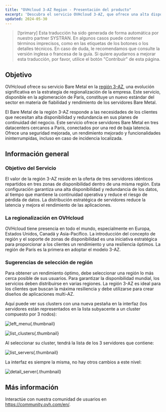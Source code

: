 ```yaml
---
title: "OVHcloud 3-AZ Region - Presentación del producto"
excerpt: 'Descubra el servicio OVHcloud 3-AZ, que ofrece una alta disponibilidad y redundancia sin igual entre tres datacenters'
updated: 2024-05-30
---
```


> [!primary]
> Esta traducción ha sido generada de forma automática por nuestro partner SYSTRAN. En algunos casos puede contener términos imprecisos, como en las etiquetas de los botones o los detalles técnicos. En caso de duda, le recomendamos que consulte la versión inglesa o francesa de la guía. Si quiere ayudarnos a mejorar esta traducción, por favor, utilice el botón "Contribuir" de esta página.
>

## Objetivo

OVHcloud ofrece su servicio Bare Metal en la [región 3-AZ](/links/bare-metal/regions), una evolución significativa en la estrategia de regionalización de la empresa. Este servicio, disponible en la aglomeración de París, constituye un nuevo estándar del sector en materia de fiabilidad y rendimiento de los servidores Bare Metal.

El Bare Metal de la región 3-AZ responde a las necesidades de los clientes que necesitan alta disponibilidad y redundancia en sus planes de continuidad del negocio. Este servicio ofrece servidores Bare Metal en tres datacenters cercanos a París, conectados por una red de baja latencia. Ofrece una seguridad mejorada, un rendimiento mejorado y funcionalidades ininterrumpidas, incluso en caso de incidencia localizada.

## Información general

### Objetivo del Servicio

El valor de la región 3-AZ reside en la oferta de tres servidores idénticos repartidos en tres zonas de disponibilidad dentro de una misma región. Esta configuración garantiza una alta disponibilidad y redundancia de los datos, al tiempo que mantiene la continuidad operativa y reduce el riesgo de pérdida de datos. La distribución estratégica de servidores reduce la latencia y mejora el rendimiento de las aplicaciones.

### La regionalización en OVHcloud

OVHcloud tiene presencia en todo el mundo, especialmente en Europa, Estados Unidos, Canadá y Asia-Pacífico. La introducción del concepto de región y el soporte de zonas de disponibilidad es una iniciativa estratégica para proporcionar a los clientes un rendimiento y una resiliencia óptimos. La región de París es la primera en adoptar el modelo 3-AZ.

### Sugerencias de selección de región

Para obtener un rendimiento óptimo, debe seleccionar una región lo más cerca posible de sus usuarios. Para garantizar la disponibilidad mundial, los servicios deben distribuirse en varias regiones. La región 3-AZ es ideal para los clientes que buscan la máxima resiliencia y debe utilizarse para crear diseños de aplicaciones multi-AZ.

Aquí puede ver sus clusters con una nueva pestaña en la interfaz (los servidores están representados en la lista subyacente a un cluster compuesto por 3 nodos):

![left_menu](images/01-20240513-blur.png){.thumbnail}

![list_clusters](images/02-20240513-blur.png){.thumbnail}

Al seleccionar su cluster, tendrá la lista de los 3 servidores que contiene:

![list_servers](images/03-20240513-blur.png){.thumbnail}

La interfaz es siempre la misma, no hay otros cambios a este nivel:

![detail_server](images/04-20240513-blur.png){.thumbnail}

## Más información <a name="go-further"></a>

Interactúe con nuestra comunidad de usuarios en <https://community.ovh.com/en/>.
